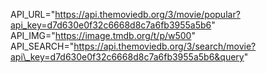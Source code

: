 API_URL="https://api.themoviedb.org/3/movie/popular?api_key=d7d630e0f32c6668d8c7a6fb3955a5b6"
API_IMG="https://image.tmdb.org/t/p/w500"
API_SEARCH="https://api.themoviedb.org/3/search/movie?api\_key=d7d630e0f32c6668d8c7a6fb3955a5b6&query"